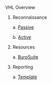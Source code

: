 VHL Overview



1. Reconnaissance

   a. [Passive](/VHL/passive_recon.md)

   b. [Active](/VHL/active_recon.md)

2. Resources

   a. [BurpSuite](https://portswigger.net/web-security)

3. Reporting
   
   a. [Template](</VHL/Report Template.md>)
   

   
